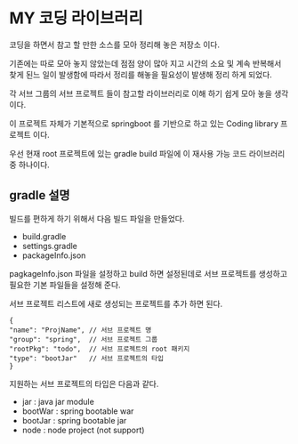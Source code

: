 # MY 코딩 라이브러리 

코딩을 하면서 참고 할 만한 소스를 모아 정리해 놓은 저장소 이다.

기존에는 따로 모아 놓지 않았는데 점점 양이 많아 지고 시간의 소요 및 계속 반복해서 찾게 된느 일이 발생함에 따라서 정리를 해놓을 필요성이 발생해 정리 하게 되었다.

각 서브 그룹의 서브 프로젝트 들이 참고할 라이브러리로 이해 하기 쉽게 모아 놓을 생각이다.

이 프로젝트 자체가 기본적으로 springboot 를 기반으로 하고 있는 Coding library 프로젝트 이다.

우선 현재 root 프로젝트에 있는 gradle build 파일에 이 재사용 가능 코드 라이브러리 중 하나이다.

## gradle 설명
빌드를 편하게 하기 위해서 다음 빌드 파일을 만들었다.
* build.gradle
* settings.gradle
* packageInfo.json

pagkageInfo.json 파일을 설정하고 build 하면 설정된데로 서브 프로젝트를 생성하고 필요한 기본 파일들을 설정해 준다. 

서브 프로젝트 리스트에 새로 생성되는 프로젝트를 추가 하면 된다. 

```
{
"name": "ProjName", // 서브 프로젝트 명
"group": "spring",  // 서브 프로젝트 그룹
"rootPkg": "todo",  // 서브 프로젝트의 root 패키지
"type": "bootJar"   // 서브 프로젝트의 타입
}
```

지원하는 서브 프로젝트의 타입은 다음과 같다. 
* jar : java jar module
* bootWar : spring bootable war
* bootJar : spring bootable jar 
* node : node project (not support)






